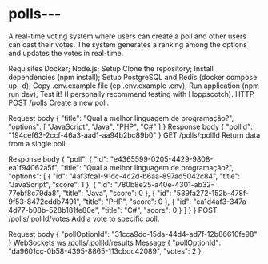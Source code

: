 # polls---
A real-time voting system where users can create a poll and other users can cast their votes. The system generates a ranking among the options and updates the votes in real-time.

Requisites
Docker;
Node.js;
Setup
Clone the repository;
Install dependencies (npm install);
Setup PostgreSQL and Redis (docker compose up -d);
Copy .env.example file (cp .env.example .env);
Run application (npm run dev);
Test it! (I personally recommend testing with Hoppscotch).
HTTP
POST /polls
Create a new poll.

Request body
{
  "title": "Qual a melhor linguagem de programação?",
  "options": [
    "JavaScript",
    "Java",
    "PHP",
    "C#"
  ]
}
Response body
{
  "pollId": "194cef63-2ccf-46a3-aad1-aa94b2bc89b0"
}
GET /polls/:pollId
Return data from a single poll.

Response body
{
	"poll": {
		"id": "e4365599-0205-4429-9808-ea1f94062a5f",
		"title": "Qual a melhor linguagem de programação?",
		"options": [
			{
				"id": "4af3fca1-91dc-4c2d-b6aa-897ad5042c84",
				"title": "JavaScript",
				"score": 1
			},
			{
				"id": "780b8e25-a40e-4301-ab32-77ebf8c79da8",
				"title": "Java",
				"score": 0
			},
			{
				"id": "539fa272-152b-478f-9f53-8472cddb7491",
				"title": "PHP",
				"score": 0
			},
			{
				"id": "ca1d4af3-347a-4d77-b08b-528b181fe80e",
				"title": "C#",
				"score": 0
			}
		]
	}
}
POST /polls/:pollId/votes
Add a vote to specific poll.

Request body
{
  "pollOptionId": "31cca9dc-15da-44d4-ad7f-12b86610fe98"
}
WebSockets
ws /polls/:pollId/results
Message
{
  "pollOptionId": "da9601cc-0b58-4395-8865-113cbdc42089",
  "votes": 2
}

